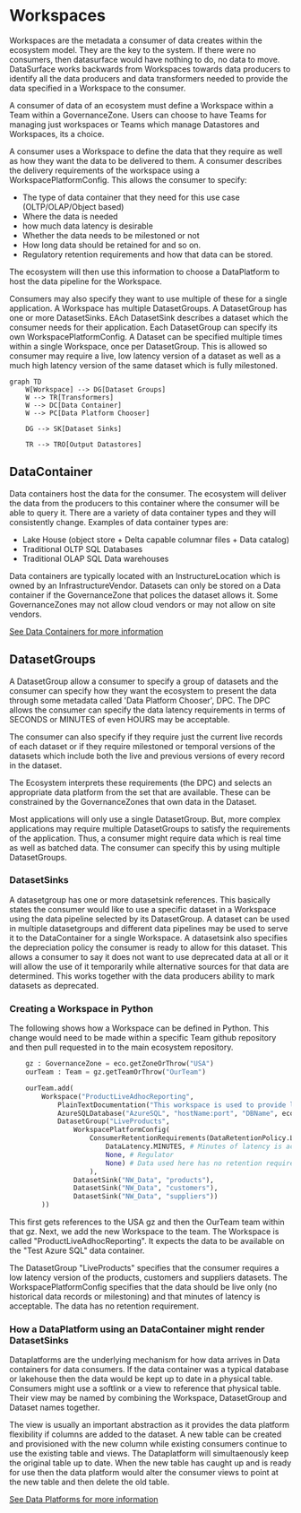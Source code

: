 # Workspaces

Workspaces are the metadata a consumer of data creates within the ecosystem model. They are the key to the system. If there were no consumers, then datasurface would have nothing to do, no data to move. DataSurface works backwards from Workspaces towards data producers to identify all the data producers and data transformers needed to provide the data specified in a Workspace to the consumer.

A consumer of data of an ecosystem must define a Workspace within a Team within a GovernanceZone. Users can choose to have Teams for managing just workspaces or Teams which manage Datastores and Workspaces, its a choice.

A consumer uses a Workspace to define the data that they require as well as how they want the data to be delivered to them. A consumer describes the delivery requirements of the workspace using a WorkspacePlatformConfig. This allows the consumer to specify:

* The type of data container that they need for this use case (OLTP/OLAP/Object based)
* Where the data is needed
* how much data latency is desirable
* Whether the data needs to be milestoned or not
* How long data should be retained for and so on.
* Regulatory retention requirements and how that data can be stored.

The ecosystem will then use this information to choose a DataPlatform to host the data pipeline for the Workspace.

Consumers may also specify they want to use multiple of these for a single application. A Workspace has multiple DatasetGroups. A DatasetGroup has one or more DatasetSinks. EAch DatasetSink describes a dataset which the consumer needs for their application. Each DatasetGroup can specify its own WorkspacePlatformConfig. A Dataset can be specified multiple times within a single Workspace, once per DatasetGroup. This is allowed so consumer may require a live, low latency version of a dataset as well as a much high latency version of the same dataset which is fully milestoned.

```mermaid
graph TD
    W[Workspace] --> DG[Dataset Groups]
    W --> TR[Transformers]
    W --> DC[Data Container]
    W --> PC[Data Platform Chooser]

    DG --> SK[Dataset Sinks]

    TR --> TRO[Output Datastores]
```

## DataContainer

Data containers host the data for the consumer. The ecosystem will deliver the data from the producers to this container where the consumer will be able to query it. There are a variety of data container types and they will consistently change. Examples of data container types are:

* Lake House (object store + Delta capable columnar files + Data catalog)
* Traditional OLTP SQL Databases
* Traditional OLAP SQL Data warehouses

Data containers are typically located with an InstructureLocation which is owned by an InfrastructureVendor. Datasets can only be stored on a Data container if the GovernanceZone that polices the dataset allows it. Some GovernanceZones may not allow cloud vendors or may not allow on site vendors.

[See Data Containers for more information](DataContainers.md)

## DatasetGroups

A DatasetGroup allow a consumer to specify a group of datasets and the consumer can specify how they want the ecosystem to present the data through some metadata called 'Data Platform Chooser', DPC. The DPC allows the consumer can specify the data latency requirements in terms of SECONDS or MINUTES of even HOURS may be acceptable.

The consumer can also specify if they require just the current live records of each dataset or if they require milestoned or temporal versions of the datasets which include both the live and previous versions of every record in the dataset.

The Ecosystem interprets these requirements (the DPC) and selects an appropriate data platform from the set that are available. These can be constrained by the GovernanceZones that own data in the Dataset.

Most applications will only use a single DatasetGroup. But, more complex applications may require multiple DatasetGroups to satisfy the requirements of the application. Thus, a consumer might require data which is real time as well as batched data. The consumer can specify this by using multiple DatasetGroups.

### DatasetSinks

A datasetgroup has one or more datasetsink references. This basically states the consumer would like to use a specific dataset in a Workspace using the data pipeline selected by its DatasetGroup. A dataset can be used in multiple datasetgroups and different data pipelines may be used to serve it to the DataContainer for a single Workspace. A datasetsink also specifies the depreciation policy the consumer is ready to allow for this dataset. This allows a consumer to say it does not want to use deprecated data at all or it will allow the use of it temporarily while alternative sources for that data are determined. This works together with the data producers ability to mark datasets as deprecated.

### Creating a Workspace in Python

The following shows how a Workspace can be defined in Python. This change would need to be made within a specific Team github repository and then pull requested in to the main ecosystem repository.

```python
    gz : GovernanceZone = eco.getZoneOrThrow("USA")
    ourTeam : Team = gz.getTeamOrThrow("OurTeam")

    ourTeam.add(
        Workspace("ProductLiveAdhocReporting",
            PlainTextDocumentation("This workspace is used to provide live adhoc reporting on the product data"),
            AzureSQLDatabase("AzureSQL", "hostName:port", "DBName", eco.getLocationOrThrow("AZURE", ["USA", "Central US"])),                            
            DatasetGroup("LiveProducts",
                WorkspacePlatformConfig(
                    ConsumerRetentionRequirements(DataRetentionPolicy.LIVE_ONLY, 
                        DataLatency.MINUTES, # Minutes of latency is acceptable
                        None, # Regulator
                        None) # Data used here has no retention requirement due to this use case
                    ),
                DatasetSink("NW_Data", "products"),
                DatasetSink("NW_Data", "customers"),
                DatasetSink("NW_Data", "suppliers"))
        ))

```

This first gets references to the USA gz and then the OurTeam team within that gz. Next, we add the new Workspace to the team. The Workspace is called "ProductLiveAdhocReporting". It expects the data to be available on the "Test Azure SQL" data container.

The DatasetGroup "LiveProducts" specifies that the consumer requires a low latency version of the products, customers and suppliers datasets. The WorkspacePlatformConfig specifies that the data should be live only (no historical data records or milestoning) and that minutes of latency is acceptable. The data has no retention requirement.

### How a DataPlatform using an DataContainer might render DatasetSinks

Dataplatforms are the underlying mechanism for how data arrives in Data containers for data consumers. If the data container was a typical database or lakehouse then the data would be kept up to date in a physical table. Consumers might use a softlink or a view to reference that physical table. Their view may be named by combining the Workspace, DatasetGroup and Dataset names together.

The view is usually an important abstraction as it provides the data platform flexibility if columns are added to the dataset. A new table can be created and provisioned with the new column while existing consumers continue to use the existing table and views. The Dataplatform will simultaenously keep the original table up to date. When the new table has caught up and is ready for use then the data platform would alter the consumer views to point at the new table and then delete the old table.

[See Data Platforms for more information](DataPlatform.md)
